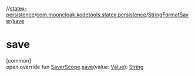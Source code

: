 //[statex-persistence](../../../index.md)/[com.mooncloak.kodetools.statex.persistence](../index.md)/[StringFormatSaver](index.md)/[save](save.md)

# save

[common]\
open override fun [SaverScope](https://developer.android.com/reference/kotlin/androidx/compose/runtime/saveable/SaverScope.html).[save](save.md)(value: [Value](index.md)): [String](https://kotlinlang.org/api/latest/jvm/stdlib/kotlin/-string/index.html)
